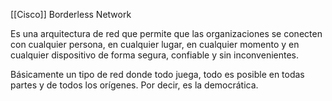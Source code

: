 [[Cisco]] Borderless Network

Es una arquitectura de red que permite que las organizaciones se conecten con cualquier persona, en cualquier lugar, en cualquier momento y en cualquier dispositivo de forma segura, confiable y sin inconvenientes. 

Básicamente un tipo de red donde todo juega, todo es posible en todas partes y de todos los orígenes. Por decir, es la democrática. 